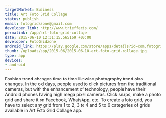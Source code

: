 ```yaml
--- 
targetMarket: Business
title: Art Foto Grid Collage
status: publish
email: fotogridszone@gmail.com
developer_link: http://www.trieffects.com/
permalink: /app/art-foto-grid-collage
date: 2015-06-10 12:31:15.565169 +00:00
developer: FotoGridzone
android_link: https://play.google.com/store/apps/details?id=com.fotogridzone.artfotogrid
thumb: /uploads/app/2015-06/2015-06-10-art-foto-grid-collage.jpg
type: app
devices: 
- android
---
```


Fashion trend changes time to time likewise photography trend also changes. In the old days, people used to click pictures from the traditional cameras, but with the enhancement of technology, people have their Android phones having high mega pixel cameras. Click snaps, make a photo grid and share it on Facebook, WhatsApp, etc.
To create a foto grid, you have to select any grid from 1 to 2, 3 to 4 and 5 to 6 categories of grids available in Art Foto Grid Collage app.

